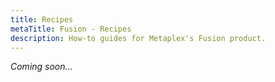 ```yaml
---
title: Recipes
metaTitle: Fusion - Recipes
description: How-to guides for Metaplex's Fusion product.
---
```


_Coming soon..._
